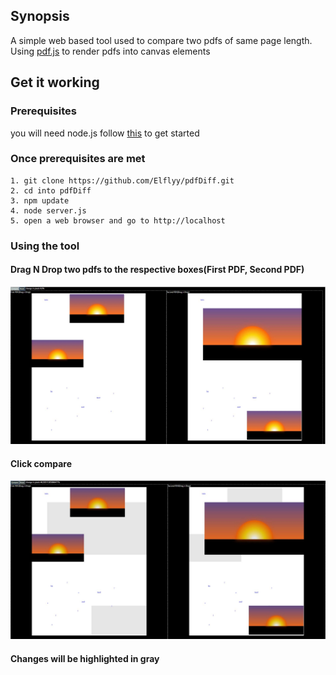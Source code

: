 ## Synopsis

A simple web based tool used to compare two pdfs of same page length. Using [pdf.js](https://github.com/mozilla/pdf.js) to render pdfs into canvas elements

## Get it working

### Prerequisites
you will need node.js
follow [this](http://blog.npmjs.org/post/85484771375/how-to-install-npm) to get started

### Once prerequisites are met
```
1. git clone https://github.com/Elflyy/pdfDiff.git  
2. cd into pdfDiff  
3. npm update  
4. node server.js 
5. open a web browser and go to http://localhost 
```

### Using the tool
#### Drag N Drop two pdfs to the respective boxes(First PDF, Second PDF)
![Drag N Drop two pdfs](https://github.com/Elflyy/pdfDiff/blob/master/images/pdfDiff1.JPG "Drag N Drop two pdfs")  
  
#### Click compare
![Click compare](https://github.com/Elflyy/pdfDiff/blob/master/images/pdfDiff2.JPG "Click compare")  

#### Changes will be highlighted in gray 

